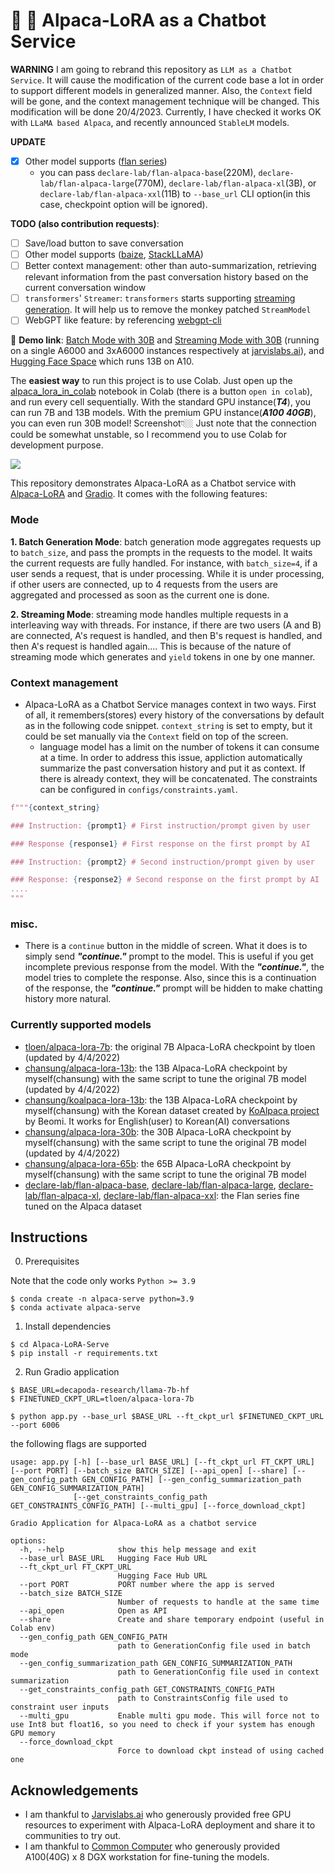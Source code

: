 # 🦙 🚀 Alpaca-LoRA as a Chatbot Service

**WARNING**
I am going to rebrand this repository as `LLM as a Chatbot Service`. It will cause the modification of the current code base a lot in order to support different models in generalized manner. Also, the `Context` field will be gone, and the context management technique will be changed. This modification will be done 20/4/2023. Currently, I have checked it works OK with `LLaMA based Alpaca`, and recently announced `StableLM` models.

**UPDATE**
- [X] Other model supports ([flan series](https://huggingface.co/declare-lab/flan-alpaca-xl))
  - you can pass `declare-lab/flan-alpaca-base`(220M), `declare-lab/flan-alpaca-large`(770M), `declare-lab/flan-alpaca-xl`(3B), or `declare-lab/flan-alpaca-xxl`(11B) to `--base_url` CLI option(in this case, checkpoint option will be ignored).

**TODO (also contribution requests)**:
- [ ] Save/load button to save conversation
- [ ] Other model supports ([baize](https://github.com/project-baize/baize-chatbot), [StackLLaMA](https://huggingface.co/blog/stackllama))
- [ ] Better context management: other than auto-summarization, retrieving relevant information from the past conversation history based on the current conversation window
- [ ] `transformers`' `Streamer`: `transformers` starts supporting [streaming generation](https://huggingface.co/docs/transformers/main/en/generation_strategies#streaming). It will help us to remove the monkey patched `StreamModel`
- [ ] WebGPT like feature: by referencing [webgpt-cli](https://github.com/mukulpatnaik/webgpt-cli)

🔗 **Demo link**: [Batch Mode with 30B](https://notebooksf.jarvislabs.ai/43j3x9FSS8Tg0sqvMlDgKPo9vsoSTTKRsX4RIdC3tNd6qeQ6ktlA0tyWRAR3fe_l) and [Streaming Mode with 30B](https://notebookse.jarvislabs.ai/uCQxilkvooriYig0LEuFuze2IsNstdPJEm7JFW_qpRk9dFzh999oO8VZXkwbR0nP/) (running on a single A6000 and 3xA6000 instances respectively at [jarvislabs.ai](https://jarvislabs.ai/)), and [Hugging Face Space](https://huggingface.co/spaces/chansung/Alpaca-LoRA-Serve) which runs 13B on A10.

The **easiest way** to run this project is to use Colab. Just open up the [alpaca_lora_in_colab](https://github.com/deep-diver/Alpaca-LoRA-Serve/blob/main/notebooks/alpaca_lora_in_colab.ipynb) notebook in Colab (there is a button `open in colab`), and run every cell sequentially. With the standard GPU instance(___T4___), you can run 7B and 13B models. With the premium GPU instance(___A100 40GB___), you can even run 30B model! Screenshot👇🏼 Just note that the connection could be somewhat unstable, so I recommend you to use Colab for development purpose.

![](https://i.ibb.co/hZ3771L/Screen-Shot-2023-03-22-at-9-36-15-PM.png)

This repository demonstrates Alpaca-LoRA as a Chatbot service with [Alpaca-LoRA](https://github.com/tloen/alpaca-lora) and [Gradio](https://gradio.app/). It comes with the following features:

### Mode

**1. Batch Generation Mode**: batch generation mode aggregates requests up to `batch_size`, and pass the prompts in the requests to the model. It waits the current requests are fully handled. For instance, with `batch_size=4`, if a user sends a request, that is under processing. While it is under processing, if other users are connected, up to 4 requests from the users are aggregated and processed as soon as the current one is done.

**2. Streaming Mode**: streaming mode handles multiple requests in a interleaving way with threads. For instance, if there are two users (A and B) are connected, A's request is handled, and then B's request is handled, and then A's request is handled again.... This is because of the nature of streaming mode which generates and `yield` tokens in one by one manner. 

### Context management

- Alpaca-LoRA as a Chatbot Service manages context in two ways. First of all, it remembers(stores) every history of the conversations by default as in the following code snippet. `context_string` is set to empty, but it could be set manually via the `Context` field on top of the screen.
  - language model has a limit on the number of tokens it can consume at a time. In order to address this issue, appliction automatically summarize the past conversation history and put it as context. If there is already context, they will be concatenated. The constraints can be configured in `configs/constraints.yaml`.

```python
f"""{context_string}

### Instruction: {prompt1} # First instruction/prompt given by user

### Response {response1} # First response on the first prompt by AI

### Instruction: {prompt2} # Second instruction/prompt given by user

### Response: {response2} # Second response on the first prompt by AI
....
"""
```

### misc.

- There is a `continue` button in the middle of screen. What it does is to simply send ___"continue."___ prompt to the model. This is useful if you get incomplete previous response from the model. With the ___"continue."___, the model tries to complete the response. Also, since this is a continuation of the response, the ___"continue."___ prompt will be hidden to make chatting history more natural.

### Currently supported models
  - [tloen/alpaca-lora-7b](https://huggingface.co/tloen/alpaca-lora-7b): the original 7B Alpaca-LoRA checkpoint by tloen (updated by 4/4/2022)
  - [chansung/alpaca-lora-13b](https://huggingface.co/chansung/alpaca-lora-13b): the 13B Alpaca-LoRA checkpoint by myself(chansung) with the same script to tune the original 7B model (updated by 4/4/2022)
  - [chansung/koalpaca-lora-13b](https://huggingface.co/chansung/koalpaca-lora-13b): the 13B Alpaca-LoRA checkpoint by myself(chansung) with the Korean dataset created by [KoAlpaca project](https://github.com/Beomi/KoAlpaca) by Beomi. It works for English(user) to Korean(AI) conversations
  - [chansung/alpaca-lora-30b](https://huggingface.co/chansung/alpaca-lora-30b): the 30B Alpaca-LoRA checkpoint by myself(chansung) with the same script to tune the original 7B model (updated by 4/4/2022)
  - [chansung/alpaca-lora-65b](https://huggingface.co/chansung/alpaca-lora-65b): the 65B Alpaca-LoRA checkpoint by myself(chansung) with the same script to tune the original 7B model
  - [declare-lab/flan-alpaca-base](https://huggingface.co/declare-lab/flan-alpaca-base), [declare-lab/flan-alpaca-large](https://huggingface.co/declare-lab/flan-alpaca-large), [declare-lab/flan-alpaca-xl](https://huggingface.co/declare-lab/flan-alpaca-xl), [declare-lab/flan-alpaca-xxl](https://huggingface.co/declare-lab/flan-alpaca-base): the Flan series fine tuned on the Alpaca dataset

## Instructions

0. Prerequisites

Note that the code only works `Python >= 3.9`

```console
$ conda create -n alpaca-serve python=3.9
$ conda activate alpaca-serve
```

1. Install dependencies
```console
$ cd Alpaca-LoRA-Serve
$ pip install -r requirements.txt
```

2. Run Gradio application
```console
$ BASE_URL=decapoda-research/llama-7b-hf
$ FINETUNED_CKPT_URL=tloen/alpaca-lora-7b

$ python app.py --base_url $BASE_URL --ft_ckpt_url $FINETUNED_CKPT_URL --port 6006
```

the following flags are supported

```console
usage: app.py [-h] [--base_url BASE_URL] [--ft_ckpt_url FT_CKPT_URL] [--port PORT] [--batch_size BATCH_SIZE] [--api_open] [--share] [--gen_config_path GEN_CONFIG_PATH] [--gen_config_summarization_path GEN_CONFIG_SUMMARIZATION_PATH]
              [--get_constraints_config_path GET_CONSTRAINTS_CONFIG_PATH] [--multi_gpu] [--force_download_ckpt]

Gradio Application for Alpaca-LoRA as a chatbot service

options:
  -h, --help            show this help message and exit
  --base_url BASE_URL   Hugging Face Hub URL
  --ft_ckpt_url FT_CKPT_URL
                        Hugging Face Hub URL
  --port PORT           PORT number where the app is served
  --batch_size BATCH_SIZE
                        Number of requests to handle at the same time
  --api_open            Open as API
  --share               Create and share temporary endpoint (useful in Colab env)
  --gen_config_path GEN_CONFIG_PATH
                        path to GenerationConfig file used in batch mode
  --gen_config_summarization_path GEN_CONFIG_SUMMARIZATION_PATH
                        path to GenerationConfig file used in context summarization
  --get_constraints_config_path GET_CONSTRAINTS_CONFIG_PATH
                        path to ConstraintsConfig file used to constraint user inputs
  --multi_gpu           Enable multi gpu mode. This will force not to use Int8 but float16, so you need to check if your system has enough GPU memory
  --force_download_ckpt
                        Force to download ckpt instead of using cached one
```

## Acknowledgements

- I am thankful to [Jarvislabs.ai](https://jarvislabs.ai/) who generously provided free GPU resources to experiment with Alpaca-LoRA deployment and share it to communities to try out.
- I am thankful to [Common Computer](https://comcom.ai/ko/) who generously provided A100(40G) x 8 DGX workstation for fine-tuning the models.
